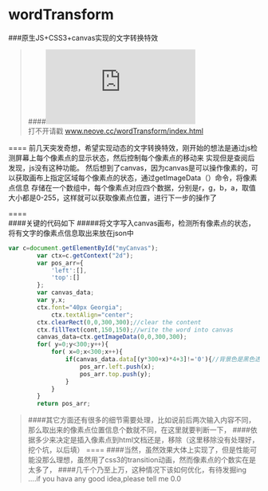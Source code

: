# wordTransform
###原生JS+CSS3+canvas实现的文字转换特效    

>####![View online](http://www.neove.cc/wordTransform/index.html)   
>打不开请戳 www.neove.cc/wordTransform/index.html

====
    前几天突发奇想，希望实现动态的文字转换特效，刚开始的想法是通过js检测屏幕上每个像素点的显示状态，然后控制每个像素点的移动来
    实现但是查阅后发现，js没有这种功能。
    然后想到了canvas，因为canvas是可以操作像素的，可以获取画布上指定区域每个像素点的状态，通过getImageData（）命令，将像素点信息
    存储在一个数组中，每个像素点对应四个数据，分别是r，g，b，a，取值大小都是0-255，这样就可以获取像素点位置，进行下一步的操作了

====    
####关键的代码如下
#####将文字写入canvas画布，检测所有像素点的状态，将有文字的像素点信息取出来放在json中
```javascript
var c=document.getElementById("myCanvas");
        var ctx=c.getContext("2d");
        var pos_arr={
            'left':[],
            'top':[]
        };
        var canvas_data;
        var y,x;
        ctx.font="40px Georgia";
            ctx.textAlign="center";
        ctx.clearRect(0,0,300,300);//clear the content
        ctx.fillText(cont,150,150);//write the word into canvas
        canvas_data=ctx.getImageData(0,0,300,300);
        for( y=0;y<300;y++){
            for( x=0;x<300;x++){
                if(canvas_data.data[(y*300+x)*4+3]!='0'){//背景色是黑色透明的rgba(0,0,0,0)
                    pos_arr.left.push(x);
                    pos_arr.top.push(y);
                }
            }
        }
        return pos_arr;
```
>####其它方面还有很多的细节需要处理，比如说前后两次输入内容不同，那么取出来的像素点位置信息个数就不同，在这里就要判断一下，
>####依据多少来决定是插入像素点到html文档还是，移除（这里移除没有处理好，挖个坑，以后填）
====
>####当然，虽然效果大体上实现了，但是性能可能没那么理想，虽然用了css3的transition动画，然而像素点的个数实在是太多了，
>####几千个乃至上万，这种情况下该如何优化，有待发掘ing ....if you hava any good idea,please tell me 0.0

